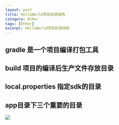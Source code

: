 ```yaml
---
layout: post
title: HelloWorld项目目录结构
category: Other
tags: [Other]
excerpt: HelloWorld项目目录结构
---
```



## gradle 是一个项目编译打包工具 ##

## build 项目的编译后生产文件存放目录 ##

## local.properties 指定sdk的目录  ##

## app目录下三个重要的目录 ##

![](http://www.nangongyibin.com/assets/images/Android/Other/25.png)

